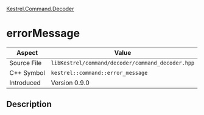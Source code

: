 [Kestrel.Command.Decoder](index)
# errorMessage
| Aspect | Value |
| --- | --- |
| Source File | `libKestrel/command/decoder/command_decoder.hpp` |
| C++ Symbol | `kestrel::command::error_message` |
| Introduced | Version 0.9.0 |
## Description


